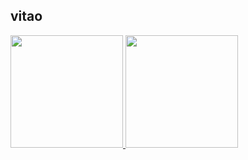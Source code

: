 ## vitao

<div>
  <a href="https://github.com/vitaoh">
  <img height="180em" src="https://github-readme-stats.vercel.app/api?username-vitaoh&show_icons-true&theme-dark&include_all_commits-true&count_private-true"/>
  <img height="180em" src="https://github-readme-stats.vercel.app/api/top-langs/?username-vitaoh&layout-compact&langs_count=16&theme-dracula"/>
</div>
